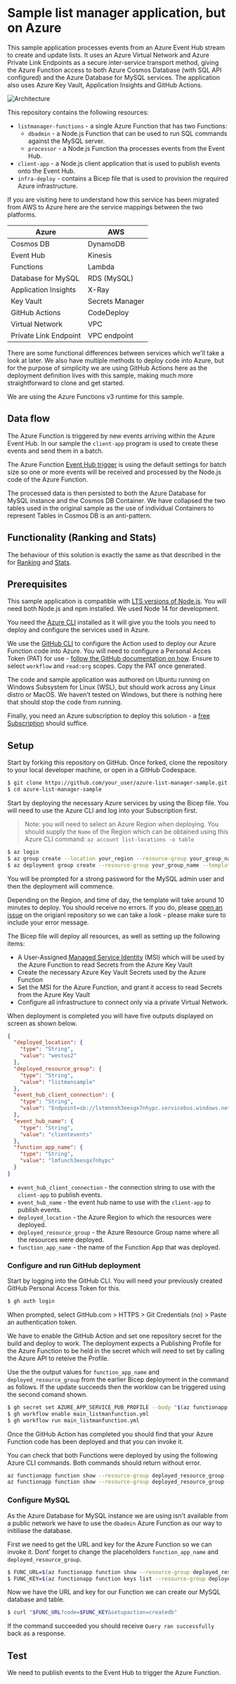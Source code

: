 # Sample list manager application, but on Azure

This sample application processes events from an Azure Event Hub stream to create and update lists. It uses an Azure Virtual Network and Azure Private Link Endpoints as a secure inter-service transport method, giving the Azure Function access to both Azure Cosmos Database (with SQL API configured) and the Azure Database for MySQL services. The application also uses Azure Key Vault, Application Insights and GitHub Actions.

![Architecture](images/2021-10-29_14-03-48.png)

This repository contains the following resources:

- `listmanager-functions` - a single Azure Function that has two Functions:
    - `dbadmin` - a Node.js Function that can be used to run SQL commands against the MySQL server.
    - `processor` - a Node.js Function tha processes events from the Event Hub.
- `client-app` - a Node.js client application that is used to publish events onto the Event Hub.
- `infra-deploy` - contains a Bicep file that is used to provision the required Azure infrastructure.

If you are visiting here to understand how this service has been migrated from AWS to Azure here are the service mappings between the two platforms.

| Azure | AWS |
|----|----|
| Cosmos DB | DynamoDB |
| Event Hub | Kinesis |
| Functions | Lambda |
| Database for MySQL | RDS (MySQL) |
| Application Insights | X-Ray |
| Key Vault | Secrets Manager |
| GitHub Actions | CodeDeploy |
| Virtual Network | VPC |
| Private Link Endpoint | VPC endpoint |

There are some functional differences between services which we'll take a look at later. We also have multiple methods to deploy code into Azure, but for the purpose of simplicity we are using GitHub Actions here as the deployment definition lives with this sample, making much more straightforward to clone and get started.

We are using the Azure Functions v3 runtime for this sample.

## Data flow

The Azure Function is triggered by new events arriving within the Azure Event Hub. In our sample the `client-app` program is used to create these events and send them in a batch.

The Azure Function [Event Hub trigger](https://docs.microsoft.com/azure/azure-functions/functions-bindings-event-hubs) is using the default settings for batch size so one or more events will be received and processed by the Node.js code of the Azure Function.

The processed data is then persisted to both the Azure Database for MySQL instance and the Cosmos DB Container. We have collapsed the two tables used in the original sample as the use of individual Containers to represent Tables in Cosmos DB is an anti-pattern.

## Functionality (Ranking and Stats)

The behaviour of this solution is exactly the same as that described in the for [Ranking](https://github.com/awsdocs/aws-lambda-developer-guide/tree/main/sample-apps/list-manager#ranking) and [Stats](https://github.com/awsdocs/aws-lambda-developer-guide/tree/main/sample-apps/list-manager#stats).

## Prerequisites

This sample application is compatible with [LTS versions of Node.js](https://nodejs.org/about/releases/). You will need both Node.js and npm installed. We used Node 14 for development.

You need the [Azure CLI](https://docs.microsoft.com/cli/azure/install-azure-cli) installed as it will give you the tools you need to deploy and configure the services used in Azure.

We use the [GitHub CLI](https://github.com/cli/cli) to configure the Action used to deploy our Azure Function code into Azure. You will need to configure a Personal Acces Token (PAT) for use - [follow the GitHub documentation on how](https://docs.github.com/en/authentication/keeping-your-account-and-data-secure/creating-a-personal-access-token). Ensure to select `workflow` and `read:org` scopes. Copy the PAT once generated.

The code and sample application was authored on Ubuntu running on Windows Subsystem for Linux (WSL), but should work across any Linux distro or MacOS. We haven't tested on Windows, but there is nothing here that should stop the code from running.

Finally, you need an Azure subscription to deploy this solution - a [free Subscription](https://azure.com/free) should suffice.

## Setup

Start by forking this repository on GitHub. Once forked, clone the repository to your local developer machine, or open in a GitHub Codespace.

```bash
$ git clone https://github.com/your_user/azure-list-manager-sample.git
$ cd azure-list-manager-sample
```

Start by deploying the necessary Azure services by using the Bicep file. You will need to use the Azure CLI and log into your Subscription first.

> Note: you will need to select an Azure Region when deploying. You should supply the `Name` of the Region which can be obtained using this Azure CLI command: 
> `az account list-locations -o table`

```bash
$ az login
$ az group create --location your_region --resource-group your_group_name
$ az deployment group create --resource-group your_group_name --template-file infra-deploy/deploy.bicep --query properties.outputs
```

You will be prompted for a strong password for the MySQL admin user and then the deployment will commence.

Depending on the Region, and time of day, the template will take around 10 minutes to deploy. You should receive no errors. If you do, please [open an issue](https://github.com/sjwaight/azure-list-manager-sample/issues) on the origianl repository so we can take a look - please make sure to include your error message.

The Bicep file will deploy all resources, as well as setting up the following items:

- A User-Assigned [Managed Service Identity](https://docs.microsoft.com/azure/active-directory/managed-identities-azure-resources/overview) (MSI) which will be used by the Azure Function to read Secrets from the Azure Key Vault
- Create the necessary Azure Key Vault Secrets used by the Azure Function
- Set the MSI for the Azure Function, and grant it access to read Secrets from the Azure Key Vault
- Configure all infrastructure to connect only via a private Virtual Network.

When deployment is completed you will have five outputs displayed on screen as shown below.

```json
{
  "deployed_location": {
    "type": "String",
    "value": "westus2"
  },
  "deployed_resource_group": {
    "type": "String",
    "value": "listmansample"
  },
  "event_hub_client_connection": {
    "type": "String",
    "value": "Endpoint=sb://lstmnnsh3eesgx7nhypc.servicebus.windows.net/;SharedAccessKeyName=SendEvents;SharedAccessKey=SECURE_KEY_HERE;EntityPath=clientevents"
  },
  "event_hub_name": {
    "type": "String",
    "value": "clientevents"
  },
  "function_app_name": {
    "type": "String",
    "value": "lmfunch3eesgx7nhypc"
  }
}
```

- `event_hub_client_connection` - the connection string to use with the `client-app` to publish events.
- `event_hub_name` - the event hub name to use with the `client-app` to publish events.
- `deployed_location` - the Azure Region to which the resources were deployed.
- `deployed_resource_group` - the Azure Resource Group name where all the resources were deployed.
- `function_app_name` - the name of the Function App that was deployed.

### Configure and run GitHub deployment

Start by logging into the GitHub CLI. You will need your previously created GitHub Personal Access Token for this.

```bash
$ gh auth login
```

When prompted, select GitHub.com > HTTPS > Git Credentials (no) > Paste an authentication token.

We have to enable the GitHub Action and set one repository secret for the build and deploy to work. The deployment expects a Publishing Profile for the Azure Function to be held in the secret which will need to set by calling the Azure API to reteive the Profile.

Use the the output values for `function_app_name` and `deployed_resource_group` from the earlier Bicep deployment in the command as follows. If the update succeeds then the worklow can be triggered using the second comand shown.

```bash
$ gh secret set AZURE_APP_SERVICE_PUB_PROFILE --body "$(az functionapp deployment list-publishing-profiles --name function_app_name --resource-group deployed_resource_group --xml)"
$ gh workflow enable main_listmanfunction.yml
$ gh workflow run main_listmanfunction.yml
```

Once the GitHub Action has completed you should find that your Azure Function code has been deployed and that you can invoke it.

You can check that both Functions were deployed by using the following Azure CLI commands. Both commands should return without error.

```bash
az functionapp function show --resource-group deployed_resource_group --name function_app_name --function-name dbadmin
az functionapp function show --resource-group deployed_resource_group --name function_app_name --function-name processor
```

### Configure MySQL

As the Azure Database for MySQL instance we are using isn't available from a public network we have to use the `dbadmin` Azure Function as our way to initiliase the database.

First we need to get the URL and key for the Azure Function so we can invoke it. Dont' forget to change the placeholders `function_app_name` and `deployed_resource_group`.

```bash
$ FUNC_URL=$(az functionapp function show --resource-group deployed_resource_group --name function_app_name --function-name dbadmin --query invokeUrlTemplate | sed 's/\"//g')
$ FUNC_KEY=$(az functionapp function keys list --resource-group deployed_resource_group --name function_app_name --function-name dbadmin --query default | sed 's/\"//g')
```

Now we have the URL and key for our Function we can create our MySQL database and table.

```bash
$ curl "$FUNC_URL?code=$FUNC_KEY&setupaction=createdb"
```

If the command succeeded you should receive `Query ran successfully` back as a response.

## Test

We need to publish events to the Event Hub to trigger the Azure Function.